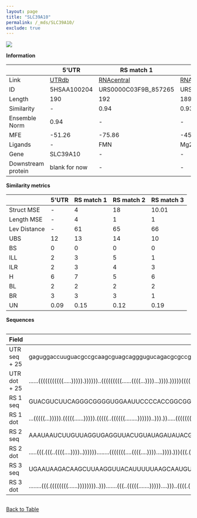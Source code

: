 ```yaml
---
layout: page
title: "SLC39A10"
permalink: /_mds/SLC39A10/
exclude: true
---
```




![](../../alns_9.28.22/aln_5HSAA100204_0.987.png?raw=true)


**Information**

| | 5'UTR       | RS match 1   | RS match 2  | RS match 3 |
| ---- | ----------- | ----------- | ----------- | ----------- |
| Link | <a href="http://utrdb.ba.itb.cnr.it/getutr/5HSAA100204/1" target="_blank" rel="noopener noreferrer">UTRdb</a>   | <a href="https://rnacentral.org/rna/URS0000C03F9B/857265" target="_blank" rel="noopener noreferrer">RNAcentral</a>     |<a href="https://rnacentral.org/rna/URS0000C53CDE/1121326" target="_blank" rel="noopener noreferrer">RNAcentral</a>  | <a href="https://rnacentral.org/rna/URS000232EA7D/1529" target="_blank" rel="noopener noreferrer">RNAcentral</a>   |
| ID | 5HSAA100204     | URS0000C03F9B_857265     | URS0000C53CDE_1121326     | URS000232EA7D_1529     |
| Length | 190     |  192    | 189   |  191    |
| Similarity | - | 0.94 | 0.93 | 0.94 |
| Ensemble Norm | 0.94 | - | - | - |
| MFE | -51.26 | -75.86 | -45.15 | -35.82 |
| Ligands | - | FMN | Mg2+ | cobalamin |
| Gene | SLC39A10 | - | - | - |
| Downstream protein | blank for now    |    -    | -  | - |


**Similarity metrics**

| | 5'UTR       | RS match 1   | RS match 2  | RS match 3 |
| ---- | ----------- | ----------- | ----------- | ----------- |
| Struct MSE | - | 4 | 18 | 10.01 |
| Length MSE | - | 4 | 1 | 1 |
| Lev Distance | - | 61 | 65 | 66 |
| UBS| 12 | 13 | 14 | 10 |
| BS | 0 | 0 | 0 | 0 |
| ILL | 2 | 3 | 5 | 1 |
| ILR | 2 | 3 | 4 | 3 |
| H | 6 | 7 | 5 | 6 |
| BL | 2 | 2 | 2 | 2 |
| BR | 3 | 3 | 3 | 1 |
| UN | 0.09 | 0.15 | 0.12 | 0.19 |

**Sequences**


<div style="overflow-x:auto;">

<table>
<colgroup>
<col width="30%" />
<col width="70%" />
</colgroup>
<thead>
<tr class="header">
<th>Field</th>
<th>Description</th>
</tr>
</thead>
<tbody>
<tr>
<td markdown="span">UTR seq + 25 </td>
<td markdown="span"> gaguggaccuuguacgccgcaagcguagcagggugucagacgcgccgguuucugcgacgcaguuagcgcagucugcuuuggugaauacacgauuuggugcagccgggguuugguaccgagcggagaggagaugcacacggcacucgagugugaggaaaaauagaaATGAAGGTACATATGCACACAAAAT </td>
</tr>
<tr>
<td markdown="span">UTR dot + 25  </td>
<td markdown="span"> ......(((((((((((.....))))).))))))..(((((((((......((((...))))...)))).)))))(((((((.....(((......)))..)))))))(((.((.....)).)))..(((.(((.....))))))..(((((............................))))).....
</td>
</tr>


<tr>
<td markdown="span">RS 1 seq </td>
<td markdown="span"> GUACGUCUUCAGGGCGGGGUGGAAUUCCCCACCGGCGGUAGGGUUGCGCUAUCUGGCAACCAAGCCCGCGAGCGCCUGGCGUUACGGAUAUUGAUAUCCCCACGCCAGGGUCAGCAGAUCCGGUGACACCGAUGCGCAAUGCAACGGUUAUUCCGGAGCCGACGGUUAGAGUCCGGAUGAAAGAAGAUCAGU
</td>
</tr>


<tr>
<td markdown="span">RS 1 dot </td>
<td markdown="span"> ...(((((...))))).(((((......))))).(((((..((((((........))))))..))).)).....((((((((...(((((....)))))..))))))))((((.(......).))))((((.(((.....))).))))...((((((..(........)..))))))...............
</td>
</tr>


<tr>
<td markdown="span">RS 2 seq </td>
<td markdown="span"> AAAUAAUCUUGUUAGGUGAGGUUACUGUAUAGAUAUACGCUACUGCCCAGAAAUGUCGAGAGACGCCAAUGGGUCAGCAGGUACUACCGGAUUAAGGUUUUACUUAAUGUAGCUGACAACAUUCAUAGAAAUAUGAAUGCUUAUGCUCUAAGCUUUACAGAGUCAAAACUCAACGAGUGAAGAUGUACU
</td>
</tr>


<tr>
<td markdown="span">RS 2 dot </td>
<td markdown="span"> .....(((.(((..((((....))))..))))))........(((((((....((((....))))....)))).)))(((.(((......((((((......))))))))).)))....((((((((....))))))))....((((((..((((....((((....))))...))))..))).)))..
</td>
</tr>


<tr>
<td markdown="span">RS 3 seq </td>
<td markdown="span"> UGAAUAAGACAAGCUUAAGGUUACAUUUUUAAGCAAUGUAUUAAAAGGGAAUAUGGUUAAAAUCCAUAACAGCCCCCGCUACUGUAAGAAUGACGAAAACUUAUAUUUUAGUCACUGAGAUAUAUCUCGGGAAGACUUAAGUUAGUAGGAUGAUUUUGAGUCAGGAGACCUGCCCUAUGCUUUUAAAAGAA
</td>
</tr>


<tr>
<td markdown="span">RS 3 dot </td>
<td markdown="span"> ........(((.((((((((......))))))))..))).......(((..(((((.......)))))....)))..((((.((((((...........))))))...))))..((((((....))))))...(((((((((((......)))))).)))))(((........)))...............
</td>
</tr>

</tbody>
</table>


</div>


[Back to Table](../../display)
